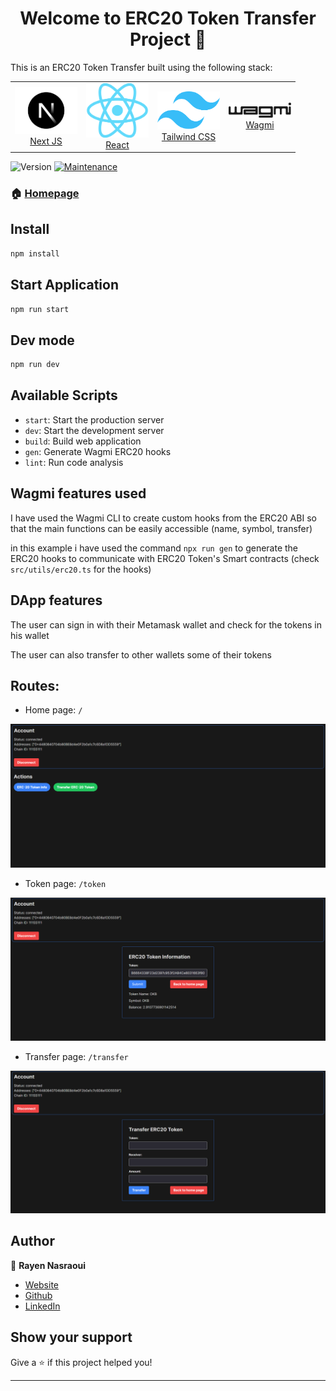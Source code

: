 <h1 align="center">Welcome to ERC20 Token Transfer Project 👋</h1>

This is an ERC20 Token Transfer built using the following stack:

<table >
    <tr>
        <td align="center" margin= "0 20px 0 20px">
            <a href="https://www.typescriptlang.org/">
                <img src="https://github.com/R4Y-R4Y/blockchain-app/blob/main/img/nextjs.png?raw=true" alt="Next JS logo" width="100">
                <br>
                Next JS
            </a>
        </td>
        <td align="center" margin= "0 20px 0 20px">
            <a href="https://www.fastify.io/">
                <img src="https://github.com/R4Y-R4Y/blockchain-app/blob/main/img/react.png?raw=true" alt="React logo" width="100">
                <br>
                React
            </a>
        </td>
        <td align="center" margin= "0 20px 0 20px">
            <a href="https://www.prisma.io/">
                <img src="https://github.com/R4Y-R4Y/blockchain-app/blob/main/img/tailwindcss.png?raw=true" alt="Prisma logo" width="100">
                <br>
                Tailwind CSS
            </a>
        </td>
        <td align="center"  margin=" 0 20px 0 20px">
            <a href="https://www.postgresql.org/">
                <img src="https://github.com/R4Y-R4Y/blockchain-app/blob/main/img/wagmi.png?raw=true" width="100">
                <br>
                Wagmi
            </a>
        </td>
    </tr>
</table>

<p>
  <img alt="Version" src="https://img.shields.io/badge/version-1.0.0-blue.svg?cacheSeconds=2592000" />
  <a href="https://github.com/R4Y-repo/web_services_project/graphs/commit-activity" target="_blank">
    <img alt="Maintenance" src="https://img.shields.io/badge/Maintained%3F-yes-green.svg" />
  </a>
</p>


### 🏠 [Homepage](https://github.com/R4Y-repo/web_services_project#readme)

## Install

```sh
npm install
```

## Start Application

```sh
npm run start
```

## Dev mode

```sh
npm run dev
```

## Available Scripts

- `start`: Start the production server
- `dev`: Start the development server
- `build`: Build web application
- `gen`: Generate Wagmi ERC20 hooks
- `lint`: Run code analysis


## Wagmi features used


I have used the Wagmi CLI to create custom hooks from the ERC20 ABI so that the main functions can be easily accessible (name, symbol, transfer)

in this example i have used the command `npx run gen` to generate the ERC20 hooks to communicate with ERC20 Token's Smart contracts (check `src/utils/erc20.ts` for the hooks)

## DApp features

The user can sign in with their Metamask wallet and check for the tokens in his wallet

The user can also transfer to other wallets some of their tokens

## Routes:

- Home page: `/`
<img src="https://github.com/R4Y-R4Y/blockchain-app/blob/main/img/home.png?raw=true" alt="Home Page">

- Token page: `/token`
<img src="https://github.com/R4Y-R4Y/blockchain-app/blob/main/img/token.png?raw=true" alt="Token Page">

- Transfer page: `/transfer`
<img src="https://github.com/R4Y-R4Y/blockchain-app/blob/main/img/transfer.png?raw=true" alt="Transfer Page">


## Author

👤 **Rayen Nasraoui**

* [Website](https://r4y-r4y.github.io/)
* [Github](https://github.com/R4Y-R4Y)
* [LinkedIn](https://linkedin.com/in/https:\/\/www.linkedin.com\/in\/rayen-nasraoui-603b22203\/)

## Show your support

Give a ⭐️ if this project helped you!

***
